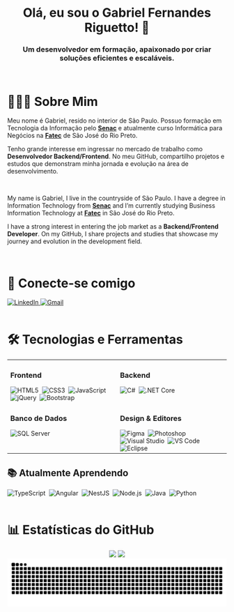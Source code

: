 <div align="center">
  <h1 align="center">Olá, eu sou o Gabriel Fernandes Riguetto! 👋</h1>
  <h3 align="center">Um desenvolvedor em formação, apaixonado por criar soluções eficientes e escaláveis.</h3>
</div>

<br>

# 👨🏻‍💻 Sobre Mim

Meu nome é Gabriel, resido no interior de São Paulo. Possuo formação em Tecnologia da Informação pelo **[Senac](https://www.sp.senac.br/)** e atualmente curso Informática para Negócios na **[Fatec](https://www.fatecriopreto.edu.br/)** de São José do Rio Preto.

Tenho grande interesse em ingressar no mercado de trabalho como **Desenvolvedor Backend/Frontend**. No meu GitHub, compartilho projetos e estudos que demonstram minha jornada e evolução na área de desenvolvimento.

<br>

My name is Gabriel, I live in the countryside of São Paulo. I have a degree in Information Technology from **[Senac](https://www.sp.senac.br/)** and I’m currently studying Business Information Technology at **[Fatec](https://www.fatecriopreto.edu.br/)** in São José do Rio Preto.

I have a strong interest in entering the job market as a **Backend/Frontend Developer**. On my GitHub, I share projects and studies that showcase my journey and evolution in the development field.

<br>

# 🔗 Conecte-se comigo

<div align="left">
  <a href="https://www.linkedin.com/in/gabriel-fernandes-riguetto-5266b3351/" target="_blank">
    <img src="https://img.shields.io/badge/LinkedIn-0077B5?style=for-the-badge&logo=linkedin&logoColor=white" alt="LinkedIn">
  </a>
  <a href="mailto:gabrielriguetto3@gmail.com" target="_blank">
    <img src="https://img.shields.io/badge/Gmail-D14836?style=for-the-badge&logo=gmail&logoColor=white" alt="Gmail">
  </a>
</div>

<br>

# 🛠️ Tecnologias e Ferramentas

<table>
  <tr>
    <td valign="top" width="50%">
      <h3>Frontend</h3>
      <div align="left">
        <img src="https://cdn.jsdelivr.net/gh/devicons/devicon@latest/icons/html5/html5-original.svg" width="40" height="40" alt="HTML5" title="HTML5"/>&nbsp;
        <img src="https://cdn.jsdelivr.net/gh/devicons/devicon@latest/icons/css3/css3-original.svg" width="40" height="40" alt="CSS3" title="CSS3"/>&nbsp;
        <img src="https://cdn.jsdelivr.net/gh/devicons/devicon@latest/icons/javascript/javascript-original.svg" width="40" height="40" alt="JavaScript" title="JavaScript"/>&nbsp;
        <img src="https://cdn.jsdelivr.net/gh/devicons/devicon@latest/icons/jquery/jquery-original.svg" width="40" height="40" alt="jQuery" title="jQuery"/>&nbsp;
        <img src="https://cdn.jsdelivr.net/gh/devicons/devicon@latest/icons/bootstrap/bootstrap-original.svg" width="40" height="40" alt="Bootstrap" title="Bootstrap"/>&nbsp;
      </div>
    </td>
    <td valign="top" width="50%">
      <h3>Backend</h3>
      <div align="left">
        <img src="https://cdn.jsdelivr.net/gh/devicons/devicon@latest/icons/csharp/csharp-original.svg" width="40" height="40" alt="C#" title="C#"/>&nbsp;
        <img src="https://cdn.jsdelivr.net/gh/devicons/devicon@latest/icons/dotnetcore/dotnetcore-original.svg" width="40" height="40" alt=".NET Core" title=".NET Core"/>&nbsp;
      </div>
    </td>
  </tr>
  <tr>
    <td valign="top" width="50%">
      <h3>Banco de Dados</h3>
      <div align="left">
        <img src="https://cdn.jsdelivr.net/gh/devicons/devicon@latest/icons/azuresqldatabase/azuresqldatabase-original.svg" width="40" height="40" alt="SQL Server" title="SQL Server"/>&nbsp;
      </div>
    </td>
    <td valign="top" width="50%">
      <h3>Design & Editores</h3>
      <div align="left">
        <img src="https://cdn.jsdelivr.net/gh/devicons/devicon@latest/icons/figma/figma-original.svg" width="40" height="40" alt="Figma" title="Figma"/>&nbsp;
        <img src="https://cdn.jsdelivr.net/gh/devicons/devicon@latest/icons/photoshop/photoshop-original.svg" width="40" height="40" alt="Photoshop" title="Photoshop"/>&nbsp;
        <img src="https://cdn.jsdelivr.net/gh/devicons/devicon@latest/icons/visualstudio/visualstudio-original.svg" width="40" height="40" alt="Visual Studio" title="Visual Studio"/>&nbsp;
        <img src="https://cdn.jsdelivr.net/gh/devicons/devicon@latest/icons/vscode/vscode-original.svg" width="40" height="40" alt="VS Code" title="VS Code"/>&nbsp;
        <img src="https://cdn.jsdelivr.net/gh/devicons/devicon@latest/icons/eclipse/eclipse-original.svg" width="40" height="40" alt="Eclipse" title="Eclipse"/>&nbsp;
      </div>
    </td>
  </tr>
</table>

## 📚 Atualmente Aprendendo
<div align="left">
  <img src="https://cdn.jsdelivr.net/gh/devicons/devicon@latest/icons/typescript/typescript-original.svg" width="40" height="40" alt="TypeScript" title="TypeScript"/>&nbsp;
  <img src="https://cdn.jsdelivr.net/gh/devicons/devicon@latest/icons/angular/angular-original.svg" width="40" height="40" alt="Angular" title="Angular"/>&nbsp;
  <img src="https://cdn.jsdelivr.net/gh/devicons/devicon@latest/icons/nestjs/nestjs-original.svg" width="40" height="40" alt="NestJS" title="NestJS"/>&nbsp;
  <img src="https://cdn.jsdelivr.net/gh/devicons/devicon@latest/icons/nodejs/nodejs-original.svg" width="40" height="40" alt="Node.js" title="Node.js"/>&nbsp;
  <img src="https://cdn.jsdelivr.net/gh/devicons/devicon@latest/icons/java/java-original.svg" width="40" height="40" alt="Java" title="Java"/>&nbsp;
  <img src="https://cdn.jsdelivr.net/gh/devicons/devicon@latest/icons/python/python-original.svg" width="40" height="40" alt="Python" title="Python"/>&nbsp;
</div>

<br>

# 📊 Estatísticas do GitHub

<div align="center">
 <img height="180em" src="https://github-readme-stats-eight-theta.vercel.app/api?username=GRiguetto&show_icons=true&theme=tokyonight&include_all_commits=true"/>
<img height="180em" src="https://github-readme-stats-eight-theta.vercel.app/api/top-langs/?username=GRiguetto&layout=compact&langs_count=8&theme=tokyonight&hide=jupyter%20notebook"/>  
</div>

<div align="center">
  <picture>
    <source media="(prefers-color-scheme: dark)" srcset="https://raw.githubusercontent.com/GRiguetto/GRiguetto/output/github-contribution-grid-snake-dark.svg">
    <source media="(prefers-color-scheme: light)" srcset="https://raw.githubusercontent.com/GRiguetto/GRiguetto/output/github-contribution-grid-snake.svg">
    <img alt="github contribution grid snake animation" src="https://raw.githubusercontent.com/GRiguetto/GRiguetto/output/github-contribution-grid-snake.svg">
  </picture>
</div>
